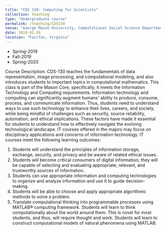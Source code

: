 ```yaml
---
title: "CDS 130: Computing for Scientists"
collection: teaching
type: "Undergraduate course"
permalink: /teaching/CDS130
venue: "George Mason University, Computational Social Science Department"
date: 2019-01-26
location: "Fairfax, Virginia"
---
```


* Spring-2019
* Fall-2019
* Spring-2020

Course Description: CDS-130 teaches the fundamentals of data representation, image processing, and
computational modeling, and also introduces students to important topics in computational
mathematics. This class is part of the Mason Core, specifically, it meets the
Information Technology and Computing requirements. Information technology and computing
can significantly augment humans' ability to produce, consume, process, and communicate
information. Thus, students need to understand ways to use such technology to enhance their
lives, careers, and society, while being mindful of challenges such as security, source reliability,
automation, and ethical implications. These factors have made it essential for students to
understand how to effectively navigate the evolving technological landscape. IT courses offered
in the majors may focus on disciplinary applications and concerns of information technology.
IT courses meet the following learning outcomes:
1. Students will understand the principles of information storage, exchange, security, and
privacy and be aware of related ethical issues.
2. Students will become critical consumers of digital information; they will be capable of
selecting and evaluating appropriate, relevant, and trustworthy sources of information.
3. Students can use appropriate information and computing technologies to organize and
analyze information and use it to guide decision-making.
4. Students will be able to choose and apply appropriate algorithmic methods to solve a
problem.
5. Translate computational thinking into programmable processes using MATLAB® computing framework. Students will learn to think computationally about the world around them. This is novel for most students, and thus, will require thought and work. Students will learn to construct computational models of natural phenomena using MATLAB.
